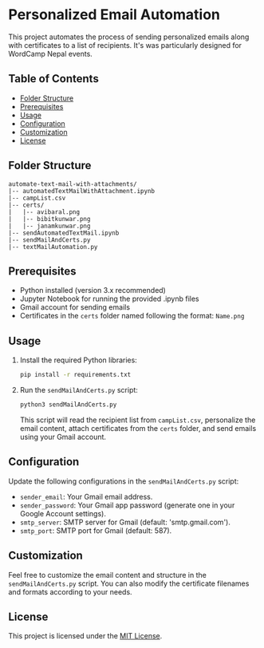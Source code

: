 # Personalized Email Automation

This project automates the process of sending personalized emails along with certificates to a list of recipients. It's was particularly designed for WordCamp Nepal events.

## Table of Contents

- [Folder Structure](#folder-structure)
- [Prerequisites](#prerequisites)
- [Usage](#usage)
- [Configuration](#configuration)
- [Customization](#customization)
- [License](#license)

## Folder Structure

```
automate-text-mail-with-attachments/
|-- automatedTextMailWithAttachment.ipynb
|-- campList.csv
|-- certs/
|   |-- avibaral.png
|   |-- bibitkunwar.png
|   |-- janamkunwar.png
|-- sendAutomatedTextMail.ipynb
|-- sendMailAndCerts.py
|-- textMailAutomation.py
```

## Prerequisites

- Python installed (version 3.x recommended)
- Jupyter Notebook for running the provided .ipynb files
- Gmail account for sending emails
- Certificates in the `certs` folder named following the format: `Name.png`

## Usage

1. Install the required Python libraries:

   ```bash
   pip install -r requirements.txt
   ```

2. Run the `sendMailAndCerts.py` script:

   ```bash
   python3 sendMailAndCerts.py
   ```

   This script will read the recipient list from `campList.csv`, personalize the email content, attach certificates from the `certs` folder, and send emails using your Gmail account.

## Configuration

Update the following configurations in the `sendMailAndCerts.py` script:

- `sender_email`: Your Gmail email address.
- `sender_password`: Your Gmail app password (generate one in your Google Account settings).
- `smtp_server`: SMTP server for Gmail (default: 'smtp.gmail.com').
- `smtp_port`: SMTP port for Gmail (default: 587).

## Customization

Feel free to customize the email content and structure in the `sendMailAndCerts.py` script. You can also modify the certificate filenames and formats according to your needs.

## License

This project is licensed under the [MIT License](LICENSE).

